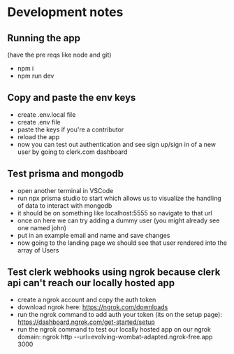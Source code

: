 # Development notes
## Running the app
(have the pre reqs like node and git)
- npm i <br>
- npm run dev

## Copy and paste the env keys
- create .env.local file <br>
- create .env file <br>
- paste the keys if you're a contributor <br>
- reload the app <br>
- now you can test out authentication and see sign up/sign in of a new user by going to clerk.com dashboard

## Test prisma and mongodb
- open another terminal in VSCode <br>
- run npx prisma studio to start which allows us to visualize the handling of data to interact with mongodb <br>
- it should be on something like localhost:5555 so navigate to that url <br>
- once on here we can try adding a dummy user (you might already see one named john) <br>
- put in an example email and name and save changes <br>
- now going to the landing page we should see that user rendered into the array of Users

## Test clerk webhooks using ngrok because clerk api can't reach our locally hosted app
- create a ngrok account and copy the auth token <br>
- download ngrok here: https://ngrok.com/downloads <br>
- run the ngrok command to add auth your token (its on the setup page): https://dashboard.ngrok.com/get-started/setup <br>
- run the ngrok command to test our locally hosted app on our ngrok domain: ngrok http --url=evolving-wombat-adapted.ngrok-free.app 3000
